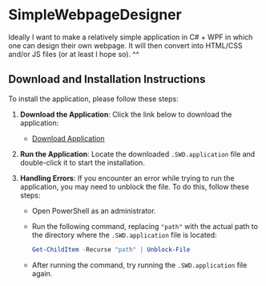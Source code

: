 # SimpleWebpageDesigner
Ideally I want to make a relatively simple application in C# + WPF in which one can design their own webpage. It will then convert into HTML/CSS and/or JS files (or at least I hope so).
^^

## Download and Installation Instructions

To install the application, please follow these steps:

1. **Download the Application**: Click the link below to download the application:
   - [Download Application](https://github.com/RC-GitHub/SimpleWebpageDesigner/releases)

2. **Run the Application**: Locate the downloaded `.SWD.application` file and double-click it to start the installation.

3. **Handling Errors**: If you encounter an error while trying to run the application, you may need to unblock the file. To do this, follow these steps:

   - Open PowerShell as an administrator.
   - Run the following command, replacing `"path"` with the actual path to the directory where the `.SWD.application` file is located:

     ```powershell
     Get-ChildItem -Recurse "path" | Unblock-File
     ```

   - After running the command, try running the `.SWD.application` file again.
